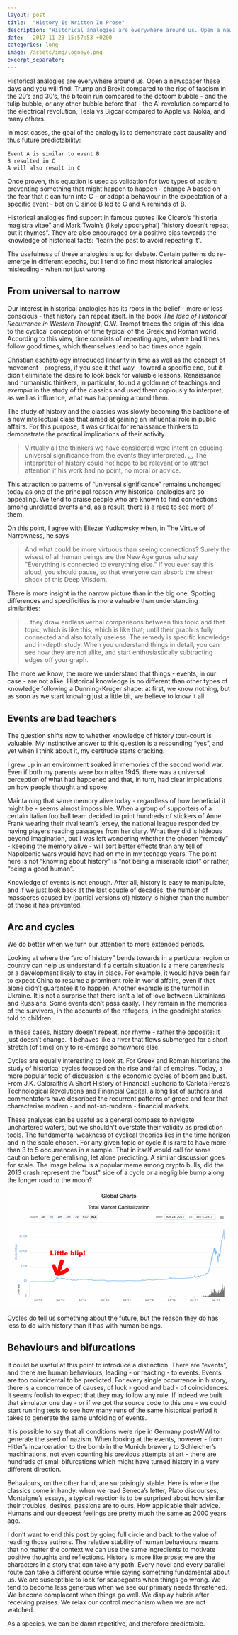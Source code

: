 ```yaml
---
layout: post
title:  "History Is Written In Prose"
description: "Historical analogies are everywhere around us. Open a newspaper these days and you will find: Trump and Brexit compared to the rise of fascism in the 20’s and 30’s, the bitcoin run compared to the dotcom bubble - and the tulip bubble, or any other bubble before that - the AI revolution compared to the electrical revolution, Tesla vs Bigcar compared to Apple vs. Nokia, and many others. "
date:   2017-11-23 15:57:53 +0200
categories: long
image: /assets/img/logoeye.png
excerpt_separator: 
---
```


Historical analogies are everywhere around us. Open a newspaper these days and you will find: Trump and Brexit compared to the rise of fascism in the 20’s and 30’s, the bitcoin run compared to the dotcom bubble - and the tulip bubble, or any other bubble before that - the AI revolution compared to the electrical revolution, Tesla vs Bigcar compared to Apple vs. Nokia, and many others. 

 
In most cases, the goal of the analogy is to demonstrate past causality and thus future predictability: 

	Event A is similar to event B
	B resulted in C
	A will also result in C

Once proven, this equation is used as validation for two types of action: preventing something that might happen to happen - change A based on the fear that it can turn into C - or adopt a behaviour in the expectation of a specific event - bet on C since B led to C and A reminds of B. 

Historical analogies find support in famous quotes like Cicero’s “historia magistra vitae” and Mark Twain’s (likely apocryphal) “history doesn’t repeat, but it rhymes”. They are also encouraged by a positive bias towards the knowledge of historical facts: “learn the past to avoid repeating it”. 

The usefulness of these analogies is up for debate. Certain patterns do re-emerge in different epochs, but I tend to find most historical analogies misleading - when not just wrong. 

## From universal to narrow 
 
Our interest in historical analogies has its roots in the belief - more or less conscious - that history can repeat itself. In the book _The Idea of Historical Recurrence in Western Thought_, G.W. Trompf traces the origin of this idea to the cyclical conception of time typical of the Greek and Roman world. According to this view, time consists of repeating ages, where bad times follow good times, which themselves lead to bad times once again. 

Christian eschatology introduced linearity in time as well as the concept of movement - progress, if you see it that way - toward a specific end, but it didn’t eliminate the desire to look back for valuable lessons. Renaissance and humanistic thinkers, in particular, found a goldmine of teachings and _exempla_ in the study of the classics and used them copiously to interpret, as well as influence, what was happening around them. 

The study of history and the classics was slowly becoming the backbone of a new intellectual class that aimed at gaining an influential role in public affairs. For this purpose, it was critical for renaissance thinkers to demonstrate the practical implications of their activity.

> Virtually all the thinkers we have considered were intent on educing universal significance from the events they interpreted. […](#) The interpreter of history could not hope to be relevant or to attract attention if his work had no point, no moral or advice. 

This attraction to patterns of “universal significance” remains unchanged today as one of the principal reason why historical analogies are so appealing. We tend to praise people who are known to find connections among unrelated events and, as a result, there is a race to see more of them. 

On this point, I agree with Eliezer Yudkowsky when, in The Virtue of Narrowness, he says

> And what could be more virtuous than seeing connections? Surely the wisest of all human beings are the New Age gurus who say "Everything is connected to everything else." If you ever say this aloud, you should pause, so that everyone can absorb the sheer shock of this Deep Wisdom.

There is more insight in the narrow picture than in the big one. Spotting differences and specificities is more valuable than understanding similarities: 

> …they draw endless verbal comparisons between this topic and that topic, which is like this, which is like that; until their graph is fully connected and also totally useless. The remedy is specific knowledge and in-depth study. When you understand things in detail, you can see how they are not alike, and start enthusiastically subtracting edges off your graph.

The more we know, the more we understand that things - events, in our case - are not alike. Historical knowledge is no different than other types of knowledge following a Dunning-Kruger shape: at first, we know nothing, but as soon as we start knowing just a little bit, we believe to know it all. 

## Events are bad teachers

The question shifts now to whether knowledge of history tout-court is valuable. My instinctive answer to this question is a resounding “yes”, and yet when I think about it, my certitude starts cracking.

I grew up in an environment soaked in memories of the second world war. Even if both my parents were born after 1945, there was a universal perception of what had happened and that, in turn, had clear implications on how people thought and spoke. 

Maintaining that same memory alive today - regardless of how beneficial it might be - seems almost impossible. When a group of supporters of a certain Italian football team decided to print hundreds of stickers of Anne Frank wearing their rival team’s jersey, the national league responded by having players reading passages from her diary. What they did is hideous beyond imagination, but I was left wondering whether the chosen “remedy” - keeping the memory alive - will sort better effects than any tell of Napoleonic wars would have had on me in my teenage years. The point here is not “knowing about history” is “not being a miserable idiot” or rather, “being a good human”. 

Knowledge of events is not enough. After all, history is easy to manipulate, and if we just look back at the last couple of decades, the number of massacres caused by (partial versions of) history is higher than the number of those it has prevented.

## Arc and cycles 

We do better when we turn our attention to more extended periods. 

Looking at where the “arc of history” bends towards in a particular region or country can help us understand if a certain situation is a mere parenthesis or a development likely to stay in place. For example, it would have been fair to expect China to resume a prominent role in world affairs, even if that alone didn’t guarantee it to happen. Another example is the turmoil in Ukraine. It is not a surprise that there isn’t a lot of love between Ukrainians and Russians. Some events don’t pass easily. They remain in the memories of the survivors, in the accounts of the refugees, in the goodnight stories told to children. 

In these cases, history doesn’t repeat, nor rhyme - rather the opposite: it just doesn’t change. It behaves like a river that flows submerged for a short stretch (of time) only to re-emerge somewhere else. 

Cycles are equally interesting to look at. For Greek and Roman historians the study of historical cycles focused on the rise and fall of empires. Today, a more popular topic of discussion is the economic cycles of boom and bust. From J.K. Galbraith’s A Short History of Financial Euphoria to Carlota Perez’s Technological Revolutions and Financial Capital,  a long list of authors and commentators have described the recurrent patterns of greed and fear that characterise modern - and not-so-modern - financial markets. 

These analyses can be useful as a general compass to navigate unchartered waters, but we shouldn't overstate their validity as prediction tools. The fundamental weakness of cyclical theories lies in the time horizon and in the scale chosen. For any given topic or cycle it is rare to have more than 3 to 5 occurrences in a sample. That in itself would call for some caution before generalising, let alone predicting. A similar discussion goes for scale. The image below is a popular meme among crypto bulls, did the 2013 crash represent the "bust" side of a cycle or a negligible bump along the longer road to the moon?

![The "great" crash of 2013 seen in perspective](/assets/img/crash.png)

Cycles do tell us something about the future, but the reason they do has less to do with history than it has with human beings.

## Behaviours and bifurcations 

It could be useful at this point to introduce a distinction. There are “events”, and there are human behaviours, leading - or reacting - to events. Events are too coincidental to be predicted. For every single occurrence in history, there is a concurrence of causes, of luck - good and bad - of coincidences.  It seems foolish to expect that they may follow any rule. If indeed we built that simulator one day - or if we got the source code to this one - we could start running tests to see how many runs of the same historical period it takes to generate the same unfolding of events. 

It is possible to say that all conditions were ripe in Germany post-WWI to generate the seed of nazism. When looking at the events, however - from Hitler’s incarceration to the bomb in the Munich brewery to Schleicher’s machinations, not even counting his previous attempts at art - there are hundreds of small bifurcations which might have turned history in a very different direction. 

Behaviours, on the other hand, are surprisingly stable. Here is where the classics come in handy: when we read Seneca’s letter, Plato discourses, Montaigne’s essays, a typical reaction is to be surprised about how similar their troubles, desires, passions are to ours. How applicable their advice. Humans and our deepest feelings are pretty much the same as 2000 years ago. 

I don’t want to end this post by going full circle and back to the value of reading those authors. The relative stability of human behaviours means that no matter the context we can use the same ingredients to motivate positive thoughts and reflections. History is more like prose; we are the characters in a story that can take any path. Every novel and every parallel route can take a different course while saying something fundamental about us. We are susceptible to look for scapegoats when things go wrong. We tend to become less generous when we see our primary needs threatened. We become complacent when things go well. We display hubris after receiving praises. We relax our control mechanism when we are not watched. 

As a species, we can be damn repetitive, and therefore predictable. 